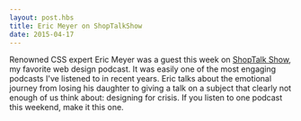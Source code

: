 ```yaml
---
layout: post.hbs
title: Eric Meyer on ShopTalkShow
date: 2015-04-17
---
```


Renowned CSS expert Eric Meyer was a guest this week on [ShopTalk Show](http://shoptalkshow.com/episodes/161-with-eric-meyer/), my favorite web design podcast. It was easily one of the most engaging podcasts I've listened to in recent years. Eric talks about the emotional journey from losing his daughter to giving a talk on a subject that clearly not enough of us think about: designing for crisis. If you listen to one podcast this weekend, make it this one.
